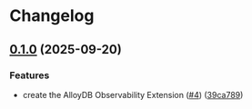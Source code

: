 # Changelog

## [0.1.0](https://github.com/gemini-cli-extensions/alloydb-observability/compare/0.1.0...0.1.0) (2025-09-20)


### Features

* create the AlloyDB Observability Extension ([#4](https://github.com/gemini-cli-extensions/alloydb-observability/issues/4)) ([39ca789](https://github.com/gemini-cli-extensions/alloydb-observability/commit/39ca7898e5589b44cc21e7ad59cbc185f8453ddf))

